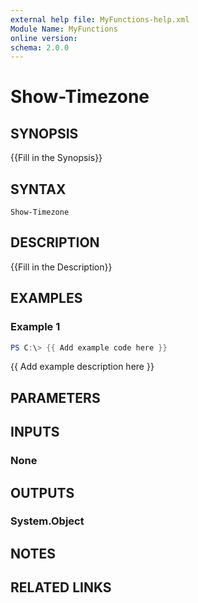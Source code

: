 ```yaml
---
external help file: MyFunctions-help.xml
Module Name: MyFunctions
online version:
schema: 2.0.0
---
```


# Show-Timezone

## SYNOPSIS
{{Fill in the Synopsis}}

## SYNTAX

```
Show-Timezone
```

## DESCRIPTION
{{Fill in the Description}}

## EXAMPLES

### Example 1
```powershell
PS C:\> {{ Add example code here }}
```

{{ Add example description here }}

## PARAMETERS

## INPUTS

### None


## OUTPUTS

### System.Object

## NOTES

## RELATED LINKS
